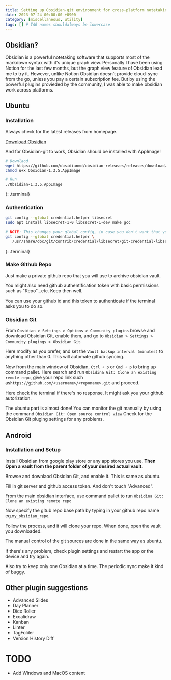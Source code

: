 ```yaml
---
title: Setting up Obsidian-git environment for cross-platform notetaking
date: 2023-07-24 00:00:00 +0900
category: [miscellaneous, utility]
tags: [] # TAG names shouldalways be lowercase
---
```


## Obsidian?

Obsidian is a powerful notetaking software that supports most of the markdown syntax with it's unique graph view.
Personally I have been using Notion for the last few months, but the graph view feature of Obsidian lead me to try it.
However, unlike Notion Obsidian doesn't provide cloud-sync from the go, unless you pay a certain subscription fee.
But by using the powerful plugins provieded by the community, I was able to make obsidian work across platforms.

## Ubuntu

### Installation

Always check for the latest releases from homepage.

[Download Obsidian](https://obsidian.md/download)

And for Obsidian-git to work, Obsidian should be installed with AppImage!

```bash
# Downlaod
wget https://github.com/obsidianmd/obsidian-releases/releases/download/v1.3.5/Obsidian-1.3.5.AppImage
chmod u+x Obsidian-1.3.5.AppImage

# Run
./Obsidian-1.3.5.AppImage
```
{: .terminal}

### Authentication

```bash
git config --global credential.helper libsecret
sudo apt install libsecret-1-0 libsecret-1-dev make gcc

# NOTE: This changes your global config, in case you don't want that you can omit the `--global` and execute it in your existing git repository.
git config --global credential.helper \
   /usr/share/doc/git/contrib/credential/libsecret/git-credential-libsecret
```
{: .terminal}

### Make Github Repo

Just make a private github repo that you will use to archive obsidian vault.

You might also need github authentification token with basic permissions such as "Repo"...etc. Keep then well.

You can use your github id and this token to authenticate if the terminal asks you to do so.


### Obsidian Git

From `Obsidian > Settings > Options > Community plugins` browse and download Obsidian Git, enable them, and go to `Obsidian > Settings > Community plugings > Obsidian Git`.

Here modify as you prefer, and set the `Vault backup interval (minutes)` to anything other than 0. This will automate github syncing.

Now from the main window of Obsidian, `Ctrl + p` or `Cmd + p` to bring up command pallet. Here search and run `Obsidina Git: Clone an existing remote repo`, give your repo link such as`https://github.com/<username>/<reponame>.git` and proceed.

Here check the terminal if there's no response. It might ask you your github autorization.

The ubuntu part is almost done! You can monitor the git manually by using the command `Obsidian Git: Open source control view` Check for the Obsidian Git pluging settings for any problems.

## Android

### Installation and Setup

Install Obsidian from google play store or any app stores you use.
**Then Open a vault from the parent folder of your desired actual vault.**

Browse and downlaod Obsidian Git, and enable it. This is same as ubuntu.

Fill in git server and github access token.
And don't touch "Advanced".

From the main obsidian interface, use command pallet to run `Obsidina Git: Clone an existing remote repo`

Now specify the gitub repo base path by typing in your github repo name eg.`my_obsidian_repo`.

Follow the process, and it will clone your repo. When done, open the vault you downloaded.

The manual control of the git sources are done in the same way as ubuntu.

If there's any problem, check plugin settings and restart the app or the device and try again.

Also try to keep only one Obsidian at a time. The periodic sync make it kind of buggy.

## Other plugin suggestions

- Advanced Slides
- Day Planner
- Dice Roller
- Excalidraw
- Kanban
- Linter
- TagFolder
- Version History Diff

# TODO

- Add Windows and MacOS content


